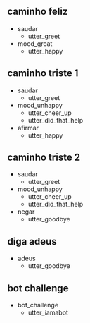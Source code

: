 ## caminho feliz
* saudar
  - utter_greet
* mood_great
  - utter_happy

## caminho triste 1
* saudar
  - utter_greet
* mood_unhappy
  - utter_cheer_up
  - utter_did_that_help
* afirmar
  - utter_happy

## caminho triste 2
* saudar
  - utter_greet
* mood_unhappy
  - utter_cheer_up
  - utter_did_that_help
* negar
  - utter_goodbye

## diga adeus
* adeus
  - utter_goodbye

## bot challenge
* bot_challenge
  - utter_iamabot
